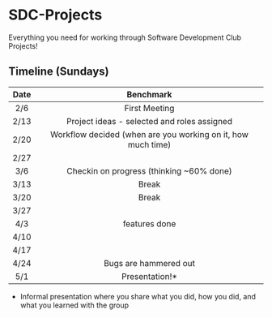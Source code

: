 # SDC-Projects
Everything you need for working through Software Development Club Projects!
## Timeline (Sundays)
|Date|Benchmark|
|:----------:|:--------:|
|2/6| First Meeting | 
|2/13| Project ideas - selected and roles assigned |
|2/20| Workflow decided (when are you working on it, how much time) |
|2/27||
|3/6| Checkin on progress (thinking ~60% done) |
|3/13| Break |
|3/20| Break |
|3/27||
|4/3| features done |
|4/10||
|4/17||
|4/24| Bugs are hammered out |
|5/1| Presentation!* |
* Informal presentation where you share what you did, how you did, and what you learned with the group
